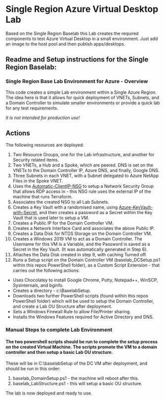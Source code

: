 # Single Region Azure Virtual Desktop Lab

Based on the Single Region Baselab this Lab creates the required components to test Azure Virtual Desktop in a small environment. Just add an image to the host pool and then publish apps/desktops. 

## Readme and Setup instructions for the Single Region Baselab:

### Single Region Base Lab Environment for Azure - Overview
This code creates a simple Lab environment within a Single Azure Region. The idea here is that it allows for quick deployment of VNETs, Subnets, and a Domain Controller to simulate smaller environments or provide a quick lab for any test requirements.

*It is not intended for production use!*

## Actions
The following resources are deployed:

1. Two Resource Groups, one for the Lab infrastructure, and another for Security related items.
2. Two VNETs, a Hub and a Spoke, which are peered. DNS is set on the VNETs to the Domain Controller IP, Azure DNS, and finally, Google DNS. 
3. Three Subnets in each VNET, with a Subnet delegated to Azure NetApp Files in the Spoke VNET. 
4. Uses the [Automatic-ClientIP-NSG](../Automatic-ClientIP-NSG) to setup a Network Security Group that allows RDP access in - this NSG rule uses the external IP of the machine that runs Terraform. 
5. Associates the created NSG to all Lab Subnets.
6. Creates a Key Vault with a randomised name, using [Azure-KeyVault-with-Secret](../Azure-KeyVault-with-Secret), and then creates a password as a Secret within the Key Vault that is used later to setup a VM.
7. Creates a Public IP for the Domain Controller VM.
8. Creates a Network Interface Card and associates the above Public IP. 
9. Creates a Data Disk for NTDS Storage on the Domain Controller VM.
10. Creates a Windows 2019 VM to act as a Domain Controller. The Username for this VM is a Variable, and the Password is saved as a Secret in the Key Vault. (It was automatically generated in Step 6).
11. Attaches the Data Disk created in step 9, with caching Turned off. 
12. Runs a Setup script on the Domain Controller VM (baselab_DCSetup.ps1 within this repos PowerShell folder), as a Custom Script Extension - that carries out the following actions:

  - Uses Chocolatey to install Google Chrome, Putty, Notepad++, WinSCP, Sysinternals, and bginfo.
  - Creates a directory - c:\BaselabSetup.
  - Downloads two further PowerShell scripts (found within this repos PowerShell folder) which will be used to setup the Domain Controller, and create a Lab OU Structure after deployment. 
  - Sets a Windows Firewall Rule to allow File/Printer sharing.
  - Installs the Windows Features required for Active Directory and DNS. 

### Manual Steps to complete Lab Environment
#### The two powershell scripts should be run to complete the setup process on the created Virtual Machine. The scripts promote the VM to a domain controller and then setup a basic Lab OU structure. 

These will be in C:\baselabSetup of the DC VM after deployment, and should be run in this order:

1. baselab_DomainSetup.ps1 - the machine will reboot after this.
2. baselab_LabStructure.ps1 - this will setup a basic OU structure.

The lab is now deployed and ready to use. 
